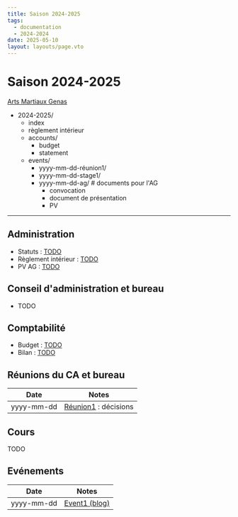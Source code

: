 ```yaml
---
title: Saison 2024-2025
tags: 
  - documentation
  - 2024-2024
date: 2025-05-10
layout: layouts/page.vto
---
```


# Saison 2024-2025
[Arts Martiaux Genas](/)

- 2024-2025/
	- index
	- règlement intérieur
	- accounts/
		- budget
		- statement
	- events/
		- yyyy-mm-dd-réunion1/
		- yyyy-mm-dd-stage1/
		- yyyy-mm-dd-ag/ # documents pour l'AG
			- convocation
			- document de présentation
			- PV

---

## Administration

- Statuts : [TODO]()
- Règlement intérieur : [TODO]()
- PV AG : [TODO]()

## Conseil d'administration et bureau

- TODO

## Comptabilité

- Budget : [TODO]()
- Bilan : [TODO]()

## Réunions du CA et bureau

| Date | Notes |
|------|-------|
| yyyy-mm-dd | [Réunion1]() : décisions |

## Cours

TODO

## Evénements

| Date | Notes |
|------|-------|
| yyyy-mm-dd | [Event1 (blog)]() |